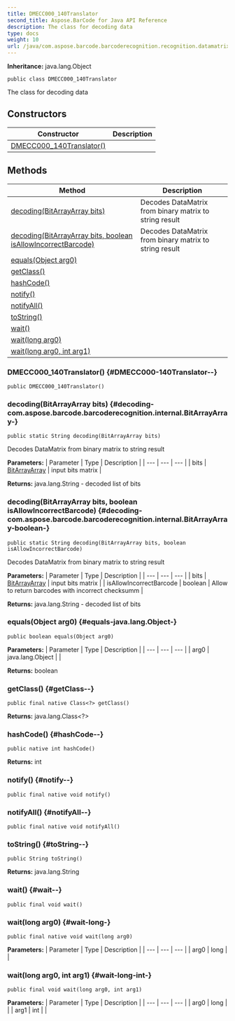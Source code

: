 ```yaml
---
title: DMECC000_140Translator
second_title: Aspose.BarCode for Java API Reference
description: The class for decoding data
type: docs
weight: 10
url: /java/com.aspose.barcode.barcoderecognition.recognition.datamatrix.ecc000_140/dmecc000_140translator/
---
```

**Inheritance:**
java.lang.Object
```
public class DMECC000_140Translator
```

The class for decoding data
## Constructors

| Constructor | Description |
| --- | --- |
| [DMECC000_140Translator()](#DMECC000-140Translator--) |  |
## Methods

| Method | Description |
| --- | --- |
| [decoding(BitArrayArray bits)](#decoding-com.aspose.barcode.barcoderecognition.internal.BitArrayArray-) | Decodes DataMatrix from binary matrix to string result |
| [decoding(BitArrayArray bits, boolean isAllowIncorrectBarcode)](#decoding-com.aspose.barcode.barcoderecognition.internal.BitArrayArray-boolean-) | Decodes DataMatrix from binary matrix to string result |
| [equals(Object arg0)](#equals-java.lang.Object-) |  |
| [getClass()](#getClass--) |  |
| [hashCode()](#hashCode--) |  |
| [notify()](#notify--) |  |
| [notifyAll()](#notifyAll--) |  |
| [toString()](#toString--) |  |
| [wait()](#wait--) |  |
| [wait(long arg0)](#wait-long-) |  |
| [wait(long arg0, int arg1)](#wait-long-int-) |  |
### DMECC000_140Translator() {#DMECC000-140Translator--}
```
public DMECC000_140Translator()
```


### decoding(BitArrayArray bits) {#decoding-com.aspose.barcode.barcoderecognition.internal.BitArrayArray-}
```
public static String decoding(BitArrayArray bits)
```


Decodes DataMatrix from binary matrix to string result

**Parameters:**
| Parameter | Type | Description |
| --- | --- | --- |
| bits | [BitArrayArray](../../com.aspose.barcode.barcoderecognition.internal/bitarrayarray) | input bits matrix |

**Returns:**
java.lang.String - decoded list of bits
### decoding(BitArrayArray bits, boolean isAllowIncorrectBarcode) {#decoding-com.aspose.barcode.barcoderecognition.internal.BitArrayArray-boolean-}
```
public static String decoding(BitArrayArray bits, boolean isAllowIncorrectBarcode)
```


Decodes DataMatrix from binary matrix to string result

**Parameters:**
| Parameter | Type | Description |
| --- | --- | --- |
| bits | [BitArrayArray](../../com.aspose.barcode.barcoderecognition.internal/bitarrayarray) | input bits matrix |
| isAllowIncorrectBarcode | boolean | Allow to return barcodes with incorrect checksumm |

**Returns:**
java.lang.String - decoded list of bits
### equals(Object arg0) {#equals-java.lang.Object-}
```
public boolean equals(Object arg0)
```




**Parameters:**
| Parameter | Type | Description |
| --- | --- | --- |
| arg0 | java.lang.Object |  |

**Returns:**
boolean
### getClass() {#getClass--}
```
public final native Class<?> getClass()
```




**Returns:**
java.lang.Class<?>
### hashCode() {#hashCode--}
```
public native int hashCode()
```




**Returns:**
int
### notify() {#notify--}
```
public final native void notify()
```




### notifyAll() {#notifyAll--}
```
public final native void notifyAll()
```




### toString() {#toString--}
```
public String toString()
```




**Returns:**
java.lang.String
### wait() {#wait--}
```
public final void wait()
```




### wait(long arg0) {#wait-long-}
```
public final native void wait(long arg0)
```




**Parameters:**
| Parameter | Type | Description |
| --- | --- | --- |
| arg0 | long |  |

### wait(long arg0, int arg1) {#wait-long-int-}
```
public final void wait(long arg0, int arg1)
```




**Parameters:**
| Parameter | Type | Description |
| --- | --- | --- |
| arg0 | long |  |
| arg1 | int |  |

